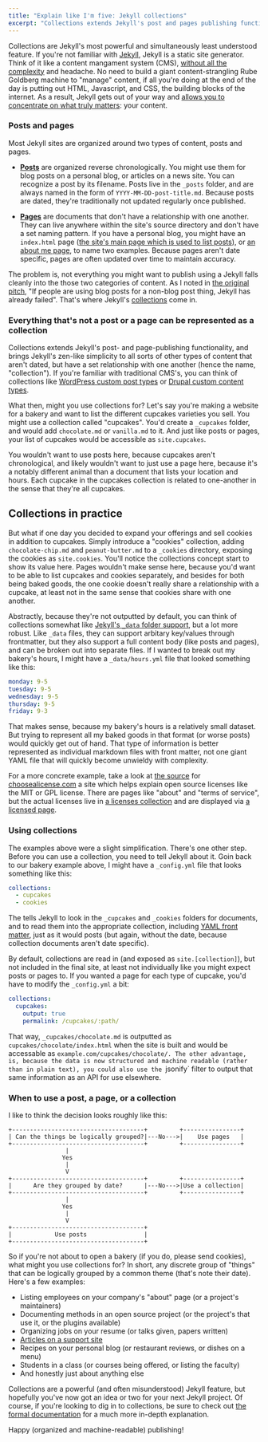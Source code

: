 ```yaml
---
title: "Explain like I'm five: Jekyll collections"
excerpt: "Collections extends Jekyll's post and pages publishing functionality, and brings Jekyll's zen-like simplicity to all sorts of other types of content that aren't dated, but have a relationship with one another."
---
```


Collections are Jekyll's most powerful and simultaneously least understood feature. If you're not familiar with [Jekyll](http://jekyllrb.com/), Jekyll is a static site generator. Think of it like a content mangament system (CMS), [without all the complexity](http://developmentseed.org/blog/2012/07/27/build-cms-free-websites/) and headache. No need to build a giant content-strangling Rube Goldberg machine to "manage" content, if all you're doing at the end of the day is putting out HTML, Javascript, and CSS, the building blocks of the internet. As a result, Jekyll gets out of your way and [allows you to concentrate on what truly matters](http://ben.balter.com/2012/10/01/welcome-to-the-post-cms-world/): your content.

### Posts and pages

Most Jekyll sites are organized around two types of content, posts and pages.

* **[Posts](http://jekyllrb.com/docs/posts/)** are organized reverse chronologically. You might use them for blog posts on a personal blog, or articles on a news site. You can recognize a post by its filename. Posts live in the `_posts` folder, and are always named in the form of `YYYY-MM-DD-post-title.md`. Because posts are dated, they're traditionally not updated regularly once published.

* **[Pages](http://jekyllrb.com/docs/pages/)** are documents that don't have a relationship with one another. They can live anywhere within the site's source directory and don't have a set naming pattern. If you have a personal blog, you might have an `index.html` page ([the site's main page which is used to list posts](http://ben.balter.com/)), or [an about me page](http://ben.balter.com/about/), to name two examples. Because pages aren't date specific, pages are often updated over time to maintain accuracy.

The problem is, not everything you might want to publish using a Jekyll falls cleanly into the those two categories of content. As I noted in [the original pitch](https://github.com/jekyll/jekyll/issues/1941), "If people are using blog posts for a non-blog post thing, Jekyll has already failed". That's where Jekyll's [collections](http://jekyllrb.com/docs/collections/) come in.

### Everything that's not a post or a page can be represented as a collection

Collections extends Jekyll's post- and page-publishing functionality, and brings Jekyll's zen-like simplicity to all sorts of other types of content that aren't dated, but have a set relationship with one another (hence the name, "collection"). If you're familiar with traditional CMS's, you can think of collections like [WordPress custom post types](http://codex.wordpress.org/Post_Types) or [Drupal custom content types](https://www.drupal.org/node/306792).

What then, might you use collections for? Let's say you're making a website for a bakery and want to list the different cupcakes varieties you sell. You might use a collection called "cupcakes". You'd create a `_cupcakes` folder, and would add `chocolate.md` or `vanilla.md` to it. And just like posts or pages, your list of cupcakes would be accessible as `site.cupcakes`.

You wouldn't want to use posts here, because cupcakes aren't chronological, and likely wouldn't want to just use a page here, because it's a notably different animal than a document that lists your location and hours. Each cupcake in the cupcakes collection is related to one-another in the sense that they're all cupcakes.

## Collections in practice

But what if one day you decided to expand your offerings and sell cookies in addition to cupcakes. Simply introduce a "cookies" collection, adding `chocolate-chip.md` and `peanut-butter.md` to a `_cookies` directory, exposing the cookies as `site.cookies`. You'll notice the collections concept start to show its value here. Pages wouldn't make sense here, because you'd want to be able to list cupcakes and cookies separately, and besides for both being baked goods, the one cookie doesn't really share a relationship with a cupcake, at least not in the same sense that cookies share with one another.

Abstractly, because they're not outputted by default, you can think of collections somewhat like [Jekyll's `_data` folder support](http://jekyllrb.com/docs/datafiles/), but a lot more robust. Like `_data` files, they can support arbitary key/values through frontmatter, but they also support a full content body (like posts and pages), and can be broken out into separate files. If I wanted to break out my bakery's hours, I might have a `_data/hours.yml` file that looked something like this:

```yml
monday: 9-5
tuesday: 9-5
wednesday: 9-5
thursday: 9-5
friday: 9-3
```

That makes sense, because my bakery's hours is a relatively small dataset. But trying to represent all my baked goods in that format (or worse posts) would quickly get out of hand. That type of information is better represented as individual markdown files with front matter, not one giant YAML file that will quickly become unwieldy with complexity.

For a more concrete example, take a look at [the source](https://github.com/github/choosealicense.com) for [choosealicense.com](http://choosealicense.com) a site which helps explain open source licenses like the MIT or GPL license. There are pages like "about" and "terms of service", but the actual licenses live in [a licenses collection](https://github.com/github/choosealicense.com/tree/gh-pages/_licenses) and are displayed via [a licensed page](https://github.com/github/choosealicense.com/blob/gh-pages/licenses.html).

### Using collections

The examples above were a slight simplification. There's one other step. Before you can use a collection, you need to tell Jekyll about it. Goin back to our bakery example above, I might have a `_config.yml` file that looks something like this:

```yml
collections:
  - cupcakes
  - cookies
```

The tells Jekyll to look in the `_cupcakes` and `_cookies` folders for documents, and to read them into the appropriate collection, including [YAML front matter](http://jekyllrb.com/docs/frontmatter/), just as it would posts (but again, without the date, because collection documents aren't date specific).

By default, collections are read in (and exposed as `site.[collection]`), but not included in the final site, at least not individually like you might expect posts or pages to. If you wanted a page for each type of cupcake, you'd have to modify the `_config.yml` a bit:

```yml
collections:
  cupcakes:
    output: true
    permalink: /cupcakes/:path/
```

That way, `_cupcakes/chocolate.md` is outputted as `cupcakes/chocolate/index.html` when the site is built and would be accessable as `example.com/cupcakes/chocolate/. The other advantage, is, because the data is now structured and machine readable (rather than in plain text), you could also use the `jsonify` filter to output that same information as an API for use elsewhere.

### When to use a post, a page, or a collection

I like to think the decision looks roughly like this:

```
+-------------------------------------+         +----------------+
| Can the things be logically grouped?|---No--->|    Use pages   |
+-------------------------------------+         +----------------+
                |
               Yes
                |
                V
+-------------------------------------+         +----------------+
|      Are they grouped by date?      |---No--->|Use a collection|
+-------------------------------------+         +----------------+
                |
               Yes
                |
                V
+-------------------------------------+
|            Use posts                |
+-------------------------------------+
```

So if you're not about to open a bakery (if you do, please send cookies), what might you use collections for? In short, any discrete group of "things" that can be logically grouped by a common theme (that's note their date). Here's a few examples:

* Listing employees on your company's "about" page (or a project's maintainers)
* Documenting methods in an open source project (or the project's that use it, or the plugins available)
* Organizing jobs on your resume (or talks given, papers written)
* [Articles on a support site](https://github.com/blog/1939-how-github-uses-github-to-document-github)
* Recipes on your personal blog (or restaurant reviews, or dishes on a menu)
* Students in a class (or courses being offered, or listing the faculty)
* And honestly just about anything else

Collections are a powerful (and often misunderstood) Jekyll feature, but hopefully you've now got an idea or two for your next Jekyll project. Of course, if you're looking to dig in to collections, be sure to check out [the formal documentation](http://jekyllrb.com/docs/collections/) for a much more in-depth explanation.

Happy (organized and machine-readable) publishing!
